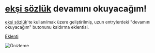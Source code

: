 # [ekşi sözlük](https://eksisozluk.com/) devamını okuyacağım!
[ekşi sözlük](https://eksisozluk.com/)'te kullanılmak üzere geliştirilmiş, uzun entrylerdeki "devamını okuyacağım" butonunu kaldırma eklentisi.


[Eklenti](https://chrome.google.com/webstore/detail/ek%C5%9Fi-s%C3%B6zl%C3%BCk-devam%C4%B1n%C4%B1-okuy/okbmpgdgempkdjfjijfjjobmbmbjmmgb/)

![Önizleme](https://github.com/sercanarga/eksi-devamini-okuyacagim/blob/master/preview.png?raw=true "Önizleme")
